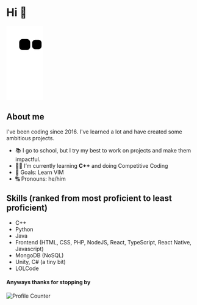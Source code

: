 # Hi 👋
![Snake animation](https://github.com/madushadhanushka/github-readme/blob/output/github-contribution-snake.svg)



## About me
I've been coding since 2016. I've learned a lot and have created some ambitious projects.

- 📚 I go to school, but I try my best to work on projects and make them impactful.
- 👨‍🎓 I’m currently learning **C++** and doing Competitive Coding
- 🎯 Goals: Learn VIM
- 🔠 Pronouns: he/him

## Skills (ranked from most proficient to least proficient)
- C++
- Python
- Java
- Frontend (HTML, CSS, PHP, NodeJS, React, TypeScript, React Native, Javascript)
- MongoDB (NoSQL)
- Unity, C# (a tiny bit)
- LOLCode


#### Anyways thanks for stopping by

![Profile Counter](https://komarev.com/ghpvc/?username=electricSoda&color=green)


